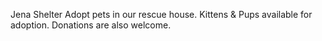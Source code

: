 Jena Shelter
Adopt pets in our rescue house.
Kittens & Pups available for adoption.
Donations are also welcome.
